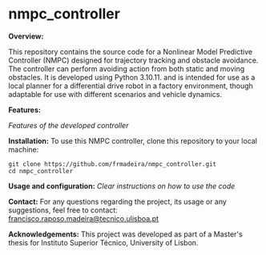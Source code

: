 # nmpc_controller
**Overview:**

This repository contains the source code for a Nonlinear Model Predictive Controller (NMPC) designed for trajectory tracking and obstacle avoidance. The controller can perform avoiding action from both static and moving obstacles. It is developed using Python 3.10.11. and is intended for use as a local planner for a differential drive robot in a factory environment, though adaptable for use with different scenarios and vehicle dynamics.

**Features:**

_Features of the developed controller_

**Installation:**
To use this NMPC controller, clone this repository to your local machine:
```
git clone https://github.com/frmadeira/nmpc_controller.git
cd nmpc_controller
```

**Usage and configuration:**
_Clear instructions on how to use the code_

**Contact:**
For any questions regarding the project, its usage or any suggestions, feel free to contact: francisco.raposo.madeira@tecnico.ulisboa.pt

**Acknowledgements:**
This project was developed as part of a Master's thesis for Instituto Superior Técnico, University of Lisbon.
